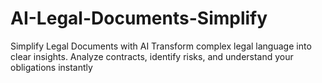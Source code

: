 # AI-Legal-Documents-Simplify
Simplify Legal Documents with AI Transform complex legal language into clear insights. Analyze contracts, identify risks, and understand your obligations instantly
